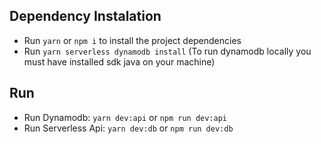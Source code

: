 ## Dependency Instalation

- Run `yarn` or `npm i` to install the project dependencies
- Run `yarn serverless dynamodb install` (To run dynamodb locally you must have installed sdk java on your machine)

## Run

- Run Dynamodb: `yarn dev:api` or `npm run dev:api`
- Run Serverless Api: `yarn dev:db` or `npm run dev:db`

